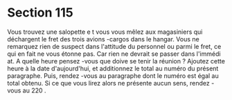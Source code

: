 # Section 115

Vous trouvez une salopette e t vous vous mêlez aux magasiniers qui déchargent le fret des
trois avions -cargos dans le hangar. Vous ne remarquez rien de suspect dans l'attitude du
personnel ou parmi le fret, ce qui en fait ne vous étonne pas. Car rien ne devrait se passer
dans l'immédi at. A quelle heure pensez -vous que doive se tenir la réunion ? Ajoutez cette
heure à la date d'aujourd'hui, et additionnez le total au numéro du présent paragraphe.
Puis, rendez -vous au paragraphe dont le numéro est égal au total obtenu. Si ce que vous
lirez alors ne présente aucun sens, rendez -vous au  220 .